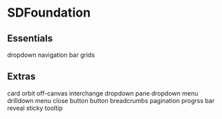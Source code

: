 # SDFoundation

## Essentials
dropdown
navigation bar
grids

## Extras
card
orbit
off-canvas
interchange
dropdown pane
dropdown menu
drilldown menu
close button
button
breadcrumbs
pagination
progrss bar
reveal
sticky
tooltip
